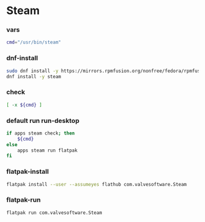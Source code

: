 # Steam


### vars
```sh
cmd="/usr/bin/steam"
```

### dnf-install
```sh
sudo dnf install -y https://mirrors.rpmfusion.org/nonfree/fedora/rpmfusion-nonfree-release-$(rpm -E %fedora).noarch.rpm
dnf install -y steam
```

### check
```sh
[ -x ${cmd} ]
```

### default run run-desktop
```sh
if apps steam check; then
    ${cmd}
else
    apps steam run flatpak
fi
```

### flatpak-install
```sh
flatpak install --user --assumeyes flathub com.valvesoftware.Steam
```

### flatpak-run
```sh
flatpak run com.valvesoftware.Steam
```
